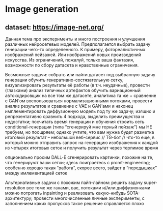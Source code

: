 # Image generation

## dataset: https://image-net.org/

Данная тема про эксперименты и много построения и улучшения различных нейросетевых моделей. Предполагается выбрать задачу генерации чего-то определенного. К примеру, фотореалистичных изображений пейзажей. Или изображений новых произведений искусства. Из ограничений, пожалуй, только ваша фантазия, возможности по сбору датасета и нравственные ограничения.

Возможные задачи:
собрать или найти датасет под выбранную задачу генерации
обучить генеративно-состязательную сетку, визуализировать результаты её работы (в т.ч. неудачные), провести (глазками) анализ типичных артефактов
обучить вариационный автокодировщик на все том же датасете, аналитика та же + сравнение с GAN’ом
воспользоваться нормализационными потоками, провести анализ результатов и сравнение с VAE и GAN’ами
и наконец имплементировать диффузионную модель под ту же задачу; изящно и репрезентативно сравнить 4 подхода, выделить преимущества и недостатки; посчитать время генерации и обучения
строить сеть conditional-генерации (типа “сгенерируй мне горный пейзаж”) мы НЕ требуем, но поощряем; однако учтите, что вам нужна будет разметка
итоговый результат – небольшой веб-сервис // TG-бот // что-то ещё, в который можно отправить запрос на генерацию изображения к каждой из четырех итоговых сеток и получить результат через терпимое время

опционально просим DALL-E сгенерировать картинки, похожие на те, что генерируют ваши сетки; здесь поиграетесь с promt-engineering; особенно хорошо такая “работа”, скорее всего, зайдет в “передышках” между имлементацией сеток

Альтернативные задачи с похожим пайп-лайном:
решить задачу super-resolution все теме же ганами, вае, потоками и//или диффузионками
можно потрогать inpainting и реализовать какую-нибудь SOTA-архитектуру; провести многочисленные личные эксперименты, с заполнением каких пропусков такое решение справляется плохо 
